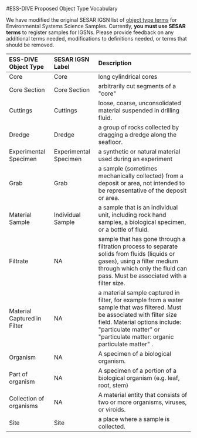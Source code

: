 #ESS-DIVE Proposed Object Type Vocabulary

We have modified the original SESAR IGSN list of [object type terms](https://www.geosamples.org/help/vocabularies#object) for Environmental Systems Science Samples. Currently, **you must use SESAR terms** to register samples for IGSNs. Please provide feedback on any additional terms needed, modifications to definitions needed, or terms that should be removed.  

**ESS-DIVE Object Type**|**SESAR IGSN Label**|**Description**
:-----------------------|:--------------------|:-----
Core                    |Core                 |long cylindrical cores
Core Section            |Core Section         |arbitrarily cut segments of a "core"
Cuttings                |Cuttings             |loose, coarse, unconsolidated material suspended in drilling fluid.
Dredge                  |Dredge               |a group of rocks collected by dragging a dredge along the seafloor.
Experimental Specimen   |Experimental Specimen|a synthetic or natural material used during an experiment
Grab                    |Grab                 |a sample (sometimes mechanically collected) from a deposit or area, not intended to be representative of the deposit or area.
Material Sample         |Individual Sample    |a sample that is an individual unit, including rock hand samples, a biological specimen, or a bottle of fluid.
Filtrate                |NA                   |sample that has gone through a filtration process to separate solids from fluids (liquids or gases), using a filter medium through which only the fluid can pass. Must be associated with a filter size. 
Material Captured in Filter|NA                |a material sample captured in filter, for example from a water sample that was filtered. Must be associated with filter size field. Material options include: "particulate matter" or "particulate matter: organic particulate matter" .
Organism                |NA                   |A specimen of a biological organism. 
Part of organism        |NA                   |A specimen of a portion of a biological organism (e.g. leaf, root, stem)
Collection of organisms |NA                   |A material entity that consists of two or more organisms, viruses, or viroids.
Site                    |Site                 |a place where a sample is collected.


